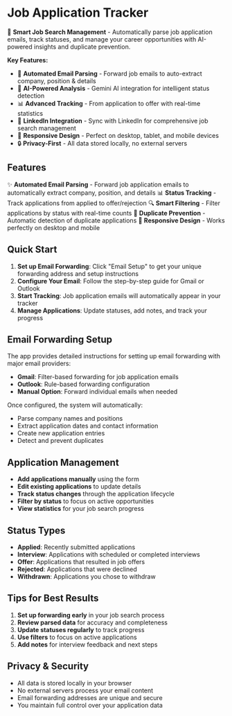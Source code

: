 # Job Application Tracker

🚀 **Smart Job Search Management** - Automatically parse job application emails, track statuses, and manage your career opportunities with AI-powered insights and duplicate prevention.

**Key Features:**
- 📧 **Automated Email Parsing** - Forward job emails to auto-extract company, position & details
- 🤖 **AI-Powered Analysis** - Gemini AI integration for intelligent status detection
- 📊 **Advanced Tracking** - From application to offer with real-time statistics
- 🔄 **LinkedIn Integration** - Sync with LinkedIn for comprehensive job search management
- 📱 **Responsive Design** - Perfect on desktop, tablet, and mobile devices
- 🔒 **Privacy-First** - All data stored locally, no external servers

## Features

✨ **Automated Email Parsing** - Forward job application emails to automatically extract company, position, and details
📊 **Status Tracking** - Track applications from applied to offer/rejection
🔍 **Smart Filtering** - Filter applications by status with real-time counts
🚫 **Duplicate Prevention** - Automatic detection of duplicate applications
📱 **Responsive Design** - Works perfectly on desktop and mobile

## Quick Start

1. **Set up Email Forwarding**: Click "Email Setup" to get your unique forwarding address and setup instructions
2. **Configure Your Email**: Follow the step-by-step guide for Gmail or Outlook
3. **Start Tracking**: Job application emails will automatically appear in your tracker
4. **Manage Applications**: Update statuses, add notes, and track your progress

## Email Forwarding Setup

The app provides detailed instructions for setting up email forwarding with major email providers:

- **Gmail**: Filter-based forwarding for job application emails
- **Outlook**: Rule-based forwarding configuration
- **Manual Option**: Forward individual emails when needed

Once configured, the system will automatically:
- Parse company names and positions
- Extract application dates and contact information
- Create new application entries
- Detect and prevent duplicates

## Application Management

- **Add applications manually** using the form
- **Edit existing applications** to update details
- **Track status changes** through the application lifecycle
- **Filter by status** to focus on active opportunities
- **View statistics** for your job search progress

## Status Types

- **Applied**: Recently submitted applications
- **Interview**: Applications with scheduled or completed interviews
- **Offer**: Applications that resulted in job offers
- **Rejected**: Applications that were declined
- **Withdrawn**: Applications you chose to withdraw

## Tips for Best Results

1. **Set up forwarding early** in your job search process
2. **Review parsed data** for accuracy and completeness
3. **Update statuses regularly** to track progress
4. **Use filters** to focus on active applications
5. **Add notes** for interview feedback and next steps

## Privacy & Security

- All data is stored locally in your browser
- No external servers process your email content
- Email forwarding addresses are unique and secure
- You maintain full control over your application data
